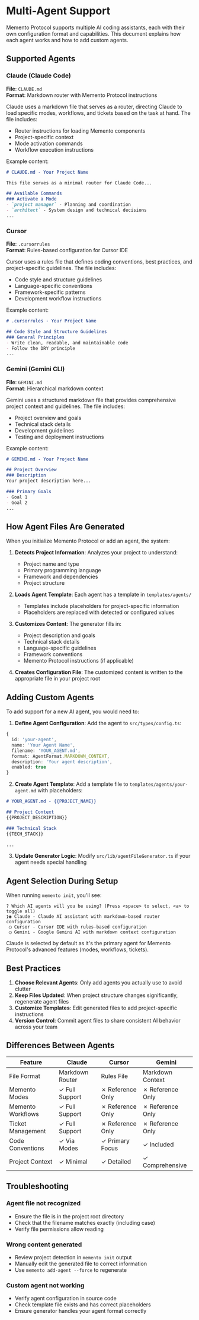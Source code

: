 # Multi-Agent Support

Memento Protocol supports multiple AI coding assistants, each with their own configuration format and capabilities. This document explains how each agent works and how to add custom agents.

## Supported Agents

### Claude (Claude Code)
**File**: `CLAUDE.md`  
**Format**: Markdown router with Memento Protocol instructions

Claude uses a markdown file that serves as a router, directing Claude to load specific modes, workflows, and tickets based on the task at hand. The file includes:
- Router instructions for loading Memento components
- Project-specific context
- Mode activation commands
- Workflow execution instructions

Example content:
```markdown
# CLAUDE.md - Your Project Name

This file serves as a minimal router for Claude Code...

## Available Commands
### Activate a Mode
- `project manager` - Planning and coordination
- `architect` - System design and technical decisions
...
```

### Cursor
**File**: `.cursorrules`  
**Format**: Rules-based configuration for Cursor IDE

Cursor uses a rules file that defines coding conventions, best practices, and project-specific guidelines. The file includes:
- Code style and structure guidelines
- Language-specific conventions
- Framework-specific patterns
- Development workflow instructions

Example content:
```markdown
# .cursorrules - Your Project Name

## Code Style and Structure Guidelines
### General Principles
- Write clean, readable, and maintainable code
- Follow the DRY principle
...
```

### Gemini (Gemini CLI)
**File**: `GEMINI.md`  
**Format**: Hierarchical markdown context

Gemini uses a structured markdown file that provides comprehensive project context and guidelines. The file includes:
- Project overview and goals
- Technical stack details
- Development guidelines
- Testing and deployment instructions

Example content:
```markdown
# GEMINI.md - Your Project Name

## Project Overview
### Description
Your project description here...

### Primary Goals
- Goal 1
- Goal 2
...
```

## How Agent Files Are Generated

When you initialize Memento Protocol or add an agent, the system:

1. **Detects Project Information**: Analyzes your project to understand:
   - Project name and type
   - Primary programming language
   - Framework and dependencies
   - Project structure

2. **Loads Agent Template**: Each agent has a template in `templates/agents/`
   - Templates include placeholders for project-specific information
   - Placeholders are replaced with detected or configured values

3. **Customizes Content**: The generator fills in:
   - Project description and goals
   - Technical stack details
   - Language-specific guidelines
   - Framework conventions
   - Memento Protocol instructions (if applicable)

4. **Creates Configuration File**: The customized content is written to the appropriate file in your project root

## Adding Custom Agents

To add support for a new AI agent, you would need to:

1. **Define Agent Configuration**: Add the agent to `src/types/config.ts`:
```typescript
{
  id: 'your-agent',
  name: 'Your Agent Name',
  filename: 'YOUR_AGENT.md',
  format: AgentFormat.MARKDOWN_CONTEXT,
  description: 'Your agent description',
  enabled: true
}
```

2. **Create Agent Template**: Add a template file to `templates/agents/your-agent.md` with placeholders:
```markdown
# YOUR_AGENT.md - {{PROJECT_NAME}}

## Project Context
{{PROJECT_DESCRIPTION}}

### Technical Stack
{{TECH_STACK}}

...
```

3. **Update Generator Logic**: Modify `src/lib/agentFileGenerator.ts` if your agent needs special handling

## Agent Selection During Setup

When running `memento init`, you'll see:

```
? Which AI agents will you be using? (Press <space> to select, <a> to toggle all)
❯◉ Claude - Claude AI assistant with markdown-based router configuration
 ◯ Cursor - Cursor IDE with rules-based configuration
 ◯ Gemini - Google Gemini AI with markdown context configuration
```

Claude is selected by default as it's the primary agent for Memento Protocol's advanced features (modes, workflows, tickets).

## Best Practices

1. **Choose Relevant Agents**: Only add agents you actually use to avoid clutter
2. **Keep Files Updated**: When project structure changes significantly, regenerate agent files
3. **Customize Templates**: Edit generated files to add project-specific instructions
4. **Version Control**: Commit agent files to share consistent AI behavior across your team

## Differences Between Agents

| Feature | Claude | Cursor | Gemini |
|---------|--------|--------|--------|
| File Format | Markdown Router | Rules File | Markdown Context |
| Memento Modes | ✓ Full Support | ✗ Reference Only | ✗ Reference Only |
| Memento Workflows | ✓ Full Support | ✗ Reference Only | ✗ Reference Only |
| Ticket Management | ✓ Full Support | ✗ Reference Only | ✗ Reference Only |
| Code Conventions | ✓ Via Modes | ✓ Primary Focus | ✓ Included |
| Project Context | ✓ Minimal | ✓ Detailed | ✓ Comprehensive |

## Troubleshooting

### Agent file not recognized
- Ensure the file is in the project root directory
- Check that the filename matches exactly (including case)
- Verify file permissions allow reading

### Wrong content generated
- Review project detection in `memento init` output
- Manually edit the generated file to correct information
- Use `memento add-agent --force` to regenerate

### Custom agent not working
- Verify agent configuration in source code
- Check template file exists and has correct placeholders
- Ensure generator handles your agent format correctly